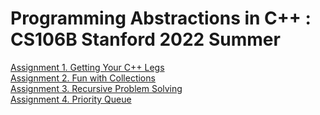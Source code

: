 # Programming Abstractions in C++ : CS106B Stanford 2022 Summer
[Assignment 1. Getting Your C++ Legs](https://web.stanford.edu/class/archive/cs/cs106b/cs106b.1228/assignments/1-cpp/)   
[Assignment 2. Fun with Collections](https://web.stanford.edu/class/archive/cs/cs106b/cs106b.1228/assignments/2-adt/)  
[Assignment 3. Recursive Problem Solving](https://web.stanford.edu/class/archive/cs/cs106b/cs106b.1228/assignments/3-recursion/)  
[Assignment 4. Priority Queue](https://web.stanford.edu/class/archive/cs/cs106b/cs106b.1228/assignments/4-pqueue/)

